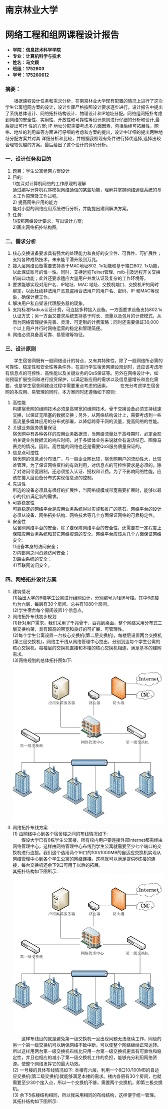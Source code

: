 #       南京林业大学
# 网络工程和组网课程设计报告

  + **学院：信息技术科学学院**
  + **专业：计算机科学与技术**
  + **姓名：马文颖**
  + **班级：1752603**
  + **学号：175260612**
  
  ### 摘要：
&emsp;&emsp;根据课程设计任务和需求分析，在南京林业大学现有配置的情况上进行了这次学生公寓组网方案的设计，设计步骤严格按照设计要求逐步进行。设计报告中提出了系统总体设计、网络拓扑结构设计、物理设计和IP地址分配。网络组网拓扑考虑到网络的安全性、实用性、开放性和可靠性等设计原则进行仔细的分析和设计,最后提出可行  性的方案; IP 地址分配需要考虑多方面因素，包括后续可拓展性，网络、地址的利用率等方面进行仔细的考虑和方案的提出，设计中详细的提出两种地址分配方案并对其  详细分析和比较，并根据我校现有条件进行择优选择,选择出较合理较优越的方案。最后给出了这个设计的评价分析。
    
### 一、设计任务和目的
1. 题目：学生公寓组网方案设计
2. 目的:
 <br/>1)加深对计算机网络的工作原理的理解
 <br/> 通过编写计算机程序模拟网络通信的某些功能，理解并掌握网络通信系统的基本工作原理及工作过程。
 <br/>2) 提高网络应用的能力
 <br/> 能对小型的网络应用系统进行分析，并能提出建网解决方案。
3. 任务:
 <br/>1)按照网络设计要求，写出设计方案;
 <br/>2)画出网络拓扑结构图;
### 二、需求分析
1. 核心交换设备要求具有强大的处理能力和良好的安全性、可靠性、可扩展性；支持各种成熟技术，未来能平滑升级到万兆。
2. 接入层网络设备需要支持基于MAC地址802. 1x功能和基于端口802. 1x功能，以此保证账号的惟一性。同时，支持远程Telnet管理、mib-||及远程开关交换机端口功能；此外还要求适应大量用户并发认证及复杂的工作环境等。
3. 要求能够实现对用户名、IP地址、MAC 地址、交换机端口、交换机IP的同时绑定，以此杜绝非法用户恶意盗用合法用户的用户名、密码、IP 和MAC等现象，确保计费工作。
4. 解决用户私自架设代理服务器的现象。
5. 支持标准Radius认证计费，可连接多种接入设备。一方面要求设备支持802.1x认证方式；另一方面又要求系统支持基于时长、流量以及包月的计费模式，从而为网络管理提供完善、灵活、可定制的计费策略；同时还需要保证30,000个以上用户并行时网络运营的稳定和管理简便。
6. 网络必须具备高可靠、易管理等特征。
### 三、设计原则
&emsp;&emsp;学生宿舍网既有一般网络设计的特点，又有其特殊性，除了一般网络所必需的可靠性、稳定性和安全性等条件外，在进行学生宿舍网建设规划时，还应该考虑所有信息点的可控性、高性能以及关键业务的QoS保证等。另外在网络设计中，如何预留扩展空间和进行投资保护，以满足新应用的需求以及信息量增长和变化需要，也是学生宿舍网建设过程中需要重点考虑的因素。
&emsp;&emsp;在充分考虑学生宿舍网的多应用、易管理的同时，本方案同时还遵循如下原则:
1. 高性能
<br/>构建宿舍网的组网技术必须是高带宽的组网技术。骨干交换设备必须支持线速交换，以保证无阻塞的数据交换；另外，从网络结构设计上，需要考虑到一些高流量多媒体应用的分布式部署，以降低跨骨干网的流量，提高网络的性能。
2. 关键业务服务质量保证
<br/>宿舍网中有各种各样的应用业务数据流，当网络流量处于高峰期时，必定会影响关键业务数据流的响应时间，对于多媒体业务来说就会有说话结巴、图像马赛克的情况。因此，高性能的网络也还是需要QoS服务质量保证的。
3. 信息点可控性
<br/>宿舍网的信息点分布很广，与一般企业网比较，宿舍网用户的流动性大，比较难管理，为了保证网络资料的有效利用，对信息点的可控性要求是必须的。除了对访问带宽限制，还必须接入认证、授权和计费。为了不影响网络性能，应该在接入层设备分布式实现信息点的控制。
4. 先进性
 <br/>所选的设备必须具有很好的扩展性，当网络规模或带宽需要扩展时，能够以最小的代价满足新的需求。
5. 可靠稳定性
 <br/>可靠稳定的网络平台是应用业务系统得以实施和推广的基石。网络平台的设计必须从设备、网络拓扑结构、网络技术等几个方面保证网络的可靠稳定性。
6. 安全性
 <br/>宿舍网网络平台的安全，除了要保障网络平台的安全性，还需要在一定程度上保障应用业务系统和其它网络资源的安全。网络平台应该从几个方面保证网络安全:
 <br/>1)设备本身的访问安全；
 <br/>2)内部网之间资源访问安全；
 <br/>3)路由系统的安全；
 <br/>4)互联网访问安全。
### 四、网络拓扑设计方案
1. 建筑情况
<br/>(1)抽出大学的6幢学生公寓进行组网设计，分别编号为1到6号楼。其中6栋楼均为六层，每层有30个房间。总共有1080个房间。
<br/>(2)学生宿舍每个房间设置1个信息点。
2. 网络拓扑布线初步规划
<br/>(1)针对用户需求，我们采用了千兆骨干、百兆到桌面，整个网络采用分布式三层交换构架，具有超高的带宽和良好的可扩展、可管理性。
<br/>(2)每个学生公寓设置一台核心交换机(第二层交换机)，每楼层设置两台交换机(第三层交换机)，网络主干线从网络管理中心拉出，分别到达每个学生公寓的核心交换机，每楼层的交换机直接和本楼的核心交换机相连，满足基本的建网需求。
<br/>(3)网络规划的总体拓扑图如下:
<br/>![](https://github.com/MWY-9/network_design/blob/master/%E7%BD%91%E7%BB%9C%E8%A7%84%E5%88%92%E7%9A%84%E6%80%BB%E4%BD%93%E6%8B%93%E6%89%91%E5%9B%BE.jpg?raw=true)
3. 网络拓扑布线方案
<br/>(1) 由网络中心到各个宿舍楼之间的布线情况如下:
<br/>&emsp;&emsp;假设大学已有6栋学生公寓楼，所有校内用户要连接外部Internet都需经由网络管理中心，这样由网络管理中心布线到学生公寓就需要至少七个端口的交换机进行连接。我们这个选用两个16口的100/1000MB的自适应交换机实现从网络管理中心到各个学生公寓的网络连接。这样就可以满足提供6栋楼的连接，每台交换机还余下9口可用于以后的拓展。
<br/>其拓扑结构如下图所示:
<br/>![](https://github.com/MWY-9/network_design/blob/master/%E7%BD%91%E7%BB%9C%E8%A7%84%E5%88%92%E7%9A%84%E6%80%BB%E4%BD%93%E6%8B%93%E6%89%91%E5%9B%BE.jpg?raw=true)
<br/>&emsp;&emsp;这样布线目的就是避免第一级交换机一旦出现问题无法继续工作，同级的另一个第一级交换机可以确保网络不致中断，可以使整个网络继续正常运转。所以这样用两台第一级交换机布线比只用一台第一级交换机更具有可靠性和稳定性，并且也相应的减小了第一级交换机工作的负担，能够充分利用网络资源。使整个网络发挥它的最大功效。
<br/>(2) 一号楼的具体布线情况如下:
本楼有六层，利用一个8口10/100MB的自适应交换机(第二级交换机)就能够满足本楼的需求。楼内各层有30个房间，也就需要至少30个接入点，所以一个交换机不够，需要两个交换机，即第三极交换机。
<br/>(3) 余下5栋楼结构相同，所以我采用相同的布线结构，这样便于统一管理。
其拓扑结构如下图所示:
<br/>![]()

